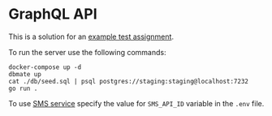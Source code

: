 # GraphQL API

This is a solution for an [example test assignment](https://gist.github.com/alexesDev/4d9766bce86940106a1d97ee010c0c83).

To run the server use the following commands:
```
docker-compose up -d
dbmate up
cat ./db/seed.sql | psql postgres://staging:staging@localhost:7232
go run .
```

To use [SMS service](https://sms.ru/) specify the value for `SMS_API_ID` variable in the `.env` file.
